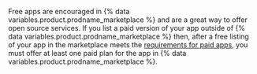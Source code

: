 Free apps are encouraged in {% data variables.product.prodname_marketplace %} and are a great way to offer open source services. If you list a paid version of your app outside of {% data variables.product.prodname_marketplace %} then, after a free listing of your app in the marketplace meets the [requirements for paid apps](/apps/github-marketplace/creating-apps-for-github-marketplace/requirements-for-listing-an-app#requirements-for-paid-apps), you must offer at least one paid plan for the app in {% data variables.product.prodname_marketplace %}.
